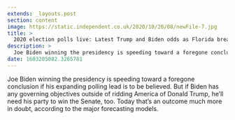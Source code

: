```yaml
--- 
extends: _layouts.post 
section: content 
image: https://static.independent.co.uk/2020/10/20/08/newFile-7.jpg 
title: > 
  2020 election polls live: Latest Trump and Biden odds as Florida breaks early-day voting 
description: > 
  Joe Biden winning the presidency is speeding toward a foregone conclusion if his expanding polling lead is to be believed.But if Biden has any governing objectives outside of ridding America of Donald Trump, he’ll need his party to win the Senate, too.Today that’s an outcome much more in doubt, according to the major forecasting models. 
date: 1603205082.3265781 
--- 
```

<div><p>Joe Biden winning the presidency is speeding toward a foregone conclusion if his expanding polling lead is to be believed. But if Biden has any governing objectives outside of ridding America of Donald Trump, he&#8217;ll need his party to win the Senate, too. Today that&#8217;s an outcome much more in doubt, according to the major forecasting models.</p></div>